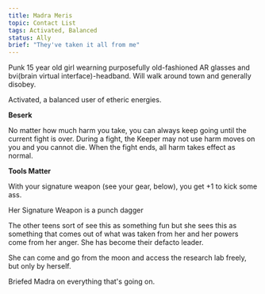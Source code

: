 ```yaml
---
title: Madra Meris
topic: Contact List
tags: Activated, Balanced
status: Ally
brief: "They've taken it all from me" 
---
```


Punk 15 year old girl wearning purposefully old-fashioned AR glasses and bvi(brain virtual interface)-headband. Will walk around town and generally disobey. 

Activated, a balanced user of etheric energies.

**Beserk**

No matter how much harm you take, you can always keep going until the current fight is over. During a fight, the Keeper may not use harm moves on you and you cannot die. When the fight ends, all harm takes effect as normal.

**Tools Matter**

With your signature weapon (see your gear, below), you get +1 to kick some ass.

Her Signature Weapon is a punch dagger

The other teens sort of see this as something fun but she sees this as something that comes out of what was taken from her and her powers come from her anger. She has become their defacto leader. 

She can come and go from the moon and access the research lab freely, but only by herself. 

Briefed Madra on everything that's going on. 
